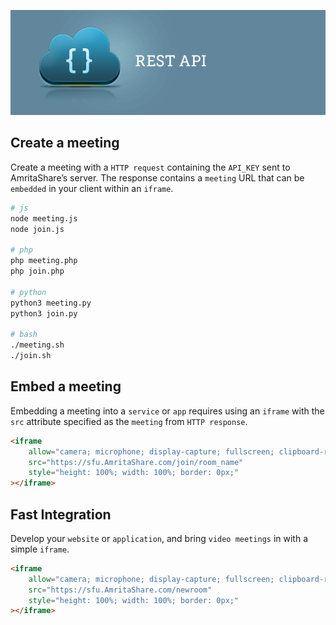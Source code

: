 ![restAPI](restAPI.png)

## Create a meeting

Create a meeting with a `HTTP request` containing the `API_KEY` sent to AmritaShare’s server. The response contains a `meeting` URL that can be `embedded` in your client within an `iframe`.

```bash
# js
node meeting.js
node join.js

# php
php meeting.php
php join.php

# python
python3 meeting.py
python3 join.py

# bash
./meeting.sh
./join.sh
```

## Embed a meeting

Embedding a meeting into a `service` or `app` requires using an `iframe` with the `src` attribute specified as the `meeting` from `HTTP response`.

```html
<iframe
    allow="camera; microphone; display-capture; fullscreen; clipboard-read; clipboard-write; autoplay"
    src="https://sfu.AmritaShare.com/join/room_name"
    style="height: 100%; width: 100%; border: 0px;"
></iframe>
```

## Fast Integration

Develop your `website` or `application`, and bring `video meetings` in with a simple `iframe`.

```html
<iframe
    allow="camera; microphone; display-capture; fullscreen; clipboard-read; clipboard-write; autoplay"
    src="https://sfu.AmritaShare.com/newroom"
    style="height: 100%; width: 100%; border: 0px;"
></iframe>
```
